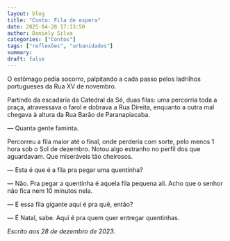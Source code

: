 ```yaml
---
layout: blog
title: "Conto: Fila de espera"
date: 2025-04-28 17:13:50
author: Daniely Silva
categories: ["Contos"]
tags: ["reflexões", "urbanidades"]
summary:
draft: false
---
```


O estômago pedia socorro, palpitando a cada passo pelos ladrilhos portugueses da Rua XV de novembro.

Partindo da escadaria da Catedral da Sé, duas filas: uma percorria toda a praça, atravessava o farol e dobrava a Rua Direita, enquanto a outra mal chegava à altura da Rua Barão de Paranapiacaba.

— Quanta gente faminta.

Percorreu a fila maior até o final, onde perderia com sorte, pelo menos 1 hora sob o Sol de dezembro. Notou algo estranho no perfil dos que aguardavam. Que miseráveis tão cheirosos.

— Esta é que é a fila pra pegar uma quentinha?

— Não. Pra pegar a quentinha é aquela fila pequena ali. Acho que o senhor não fica nem 10 minutos nela.

— E essa fila gigante aqui é pra quê, então?

— É Natal, sabe. Aqui é pra quem quer entregar quentinhas.

*Escrito aos 28 de dezembro de 2023*.
